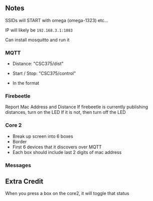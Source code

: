 ## Notes

SSIDs will START with omega (omega-1323) etc...

IP will likely be `192.168.3.1:1883`

Can install mosquitto and run it

### MQTT

- Distance: "CSC375/dist"
- Start / Stop: "CSC375/control"

- In the format <MAC><value>

### Firebeetle

Report Mac Address and Distance 
If firebeetle is currently publishing distances, turn on the LED
If it is not, then turn off the LED

### Core 2

- Break up screen into 6 boxes
- Border
- First 6 devices that it discovers over MQTT
- Each box should include last 2 digits of mac address


### Messages


## Extra Credit

When you press a box on the core2, it will toggle that status
